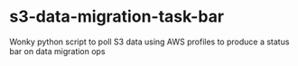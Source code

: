 # s3-data-migration-task-bar
Wonky python script to poll S3 data using AWS profiles to produce a status bar on data migration ops
